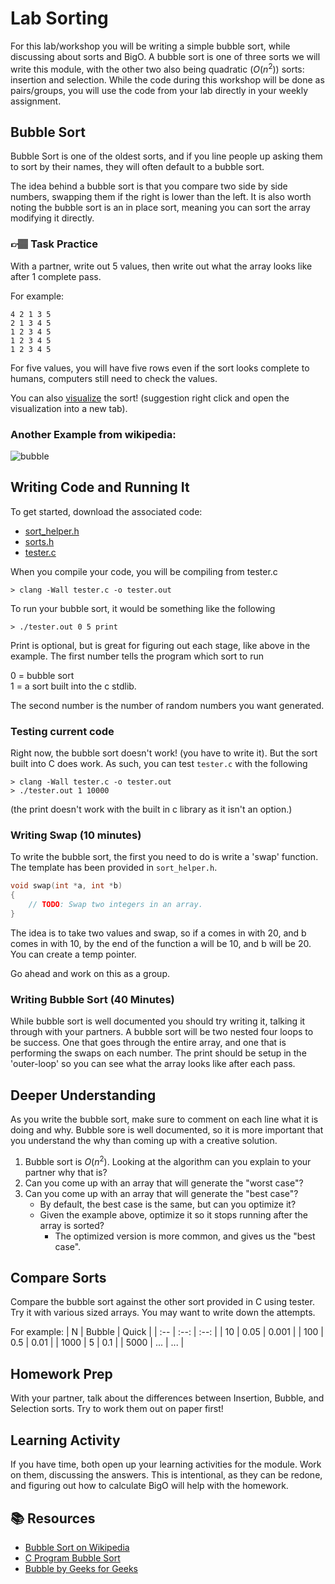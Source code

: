 # Lab Sorting


For this lab/workshop you will be writing a simple bubble sort, while discussing about sorts and BigO. A bubble sort is one of three sorts we will write this module, with the other two also being quadratic ($O(n^2)$) sorts: insertion and selection.  While the code during this workshop will be done as pairs/groups, you will use the code from your lab directly in your weekly assignment. 

## Bubble Sort
Bubble Sort is one of the oldest sorts, and if you line people up asking them to sort by their names, they will often default to a bubble sort. 

The idea behind a bubble sort is that you compare two side by side numbers, swapping them if the right is lower than the left. It is also worth noting the bubble sort is an in place sort, meaning you can sort the array modifying it directly. 

### 👉🏽 **Task**  Practice
With a partner, write out 5 values, then write out what the array looks like after 1 complete pass. 

For example:
```text
4 2 1 3 5
2 1 3 4 5
1 2 3 4 5
1 2 3 4 5
1 2 3 4 5
```

For five values, you will have five rows even if the sort looks complete to humans, computers still need to check the values. 


You can also [visualize] the sort! (suggestion right click and open the visualization into a new tab).

### Another Example from wikipedia:

![bubble]



## Writing Code and Running It
To get started, download the associated code:

* [sort_helper.h](sort_helper.h)
* [sorts.h](sorts.h)
* [tester.c](tester.c) 

When you compile your code, you will be compiling from tester.c

```console
> clang -Wall tester.c -o tester.out
```

To run your bubble sort, it would be something like the following
```text
> ./tester.out 0 5 print
```
Print is optional, but is great for figuring out each stage, like above in the example. The first number tells the program which sort to run  
     
0 = bubble sort  
1 = a sort built into the c stdlib. 

The second number is the number of random numbers you want generated.

### Testing current code
Right now, the bubble sort doesn't work! (you have to write it). But the sort built into C does work. As such, you can test  `tester.c` with the following

```text
> clang -Wall tester.c -o tester.out
> ./tester.out 1 10000
```
(the print doesn't work with the built in c library as it isn't an option.)

### Writing Swap (10 minutes)
To write the bubble sort, the first you need to do is write a 'swap' function.  The template has been provided in `sort_helper.h`.

```c
void swap(int *a, int *b)
{
    // TODO: Swap two integers in an array.
}
```

The idea is to take two values and swap, so if a comes in with 20, and b comes in with 10, by the end of the function a will be 10, and b will be 20. You can create a temp pointer. 

Go ahead and work on this as a group. 

### Writing Bubble Sort (40 Minutes)
While bubble sort is well documented you should try writing it, talking it through with your partners. A bubble sort will be two nested four loops to be success. One that goes through the entire array, and one that is performing the swaps on each number. The print should be setup in the 'outer-loop' so you can see what the array looks like after each pass. 


## Deeper Understanding
As you write the bubble sort, make sure to comment on each line what it is doing and why. Bubble sore is well documented, so it is more important that you understand the why than coming up with a creative solution. 

1. Bubble sort is $O(n^2)$. Looking at the algorithm can you explain to your partner why that is?
2. Can you come up with an array that will generate the "worst case"? 
3. Can you come up with an array that will generate the "best case"?
   * By default, the best case is the same, but can you optimize it?
   * Given the example above, optimize it so it stops running after the array is sorted? 
     * The optimized version is more common, and gives us the "best case".


## Compare Sorts
Compare the bubble sort against the other sort provided in C using tester. Try it with various sized arrays. You may want to write down the attempts. 


For example:
| N | Bubble |  Quick |
| :-- | :--: | :--: |
| 10 | 0.05 | 0.001 |
| 100 | 0.5 | 0.01 |
| 1000 | 5 |  0.1 |
| 5000 | ... | ... |



## Homework Prep
With your partner, talk about the differences between Insertion, Bubble, and Selection sorts. Try to work them out on paper first!

## Learning Activity
If you have time, both open up your learning activities for the module. Work on them, discussing the answers. This is intentional, as they can be redone, and figuring out how to calculate BigO will help with the homework. 


## 📚 Resources
* [Bubble Sort on Wikipedia](https://en.wikipedia.org/wiki/Bubble_sort)
* [C Program Bubble Sort](https://www.geeksforgeeks.org/c-program-for-bubble-sort/)
* [Bubble by Geeks for Geeks](https://www.geeksforgeeks.org/bubble-sort/)



[bubble]: https://upload.wikimedia.org/wikipedia/commons/c/c8/Bubble-sort-example-300px.gif
[visualize]: https://www.hackerearth.com/practice/algorithms/sorting/bubble-sort/visualize/